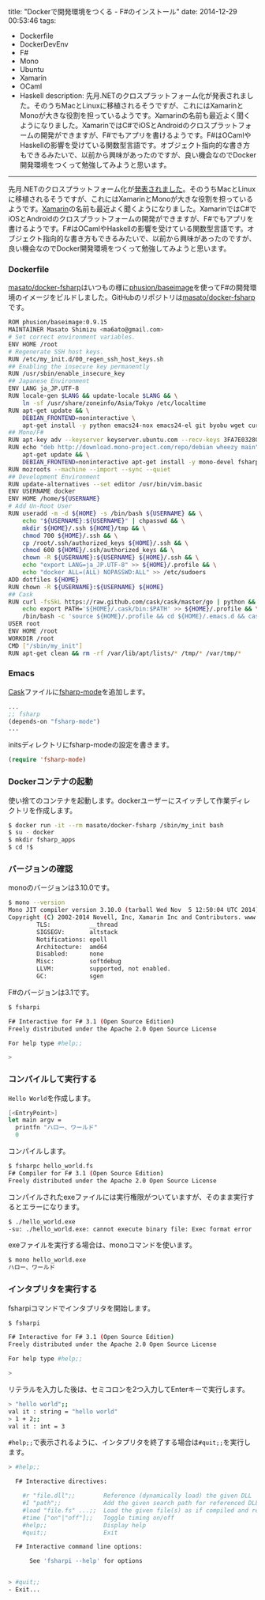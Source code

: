 title: "Dockerで開発環境をつくる - F#のインストール"
date: 2014-12-29 00:53:46
tags:
 - Dockerfile
 - DockerDevEnv
 - F#
 - Mono
 - Ubuntu
 - Xamarin
 - OCaml
 - Haskell
description: 先月.NETのクロスプラットフォーム化が発表されました。そのうちMacとLinuxに移植されるそうですが、これにはXamarinとMonoが大きな役割を担っているようです。Xamarinの名前も最近よく聞くようになりました。XamarinではC#でiOSとAndroidのクロスプラットフォームの開発ができますが、F#でもアプリを書けるようです。F#はOCamlやHaskellの影響を受けている関数型言語です。オブジェクト指向的な書き方もできるみたいで、以前から興味があったのですが、良い機会なのでDocker開発環境をつくって勉強してみようと思います。
---

先月.NETのクロスプラットフォーム化が[発表されました](http://jp.techcrunch.com/2014/11/13/microsoft-takes-net-open-source-and-cross-platform/)。そのうちMacとLinuxに移植されるそうですが、これにはXamarinとMonoが大きな役割を担っているようです。[Xamarin](http://xamarin.com/)の名前も最近よく聞くようになりました。XamarinではC#でiOSとAndroidのクロスプラットフォームの開発ができますが、F#でもアプリを書けるようです。F#はOCamlやHaskellの影響を受けている関数型言語です。オブジェクト指向的な書き方もできるみたいで、以前から興味があったのですが、良い機会なのでDocker開発環境をつくって勉強してみようと思います。

<!-- more -->

### Dockerfile

[masato/docker-fsharp](https://registry.hub.docker.com/u/masato/docker-fsharp/)はいつもの様に[phusion/baseimage](https://index.docker.io/u/phusion/baseimage/)を使ってF#の開発環境のイメージをビルドしました。GitHubのリポジトリは[masato/docker-fsharp](https://github.com/masato/docker-fsharp)です。


``` bash ~/docker_apps/docker-fsharp/Dockerfile
ROM phusion/baseimage:0.9.15
MAINTAINER Masato Shimizu <ma6ato@gmail.com>
# Set correct environment variables.
ENV HOME /root
# Regenerate SSH host keys.
RUN /etc/my_init.d/00_regen_ssh_host_keys.sh
## Enabling the insecure key permanently
RUN /usr/sbin/enable_insecure_key
## Japanese Environment
ENV LANG ja_JP.UTF-8
RUN locale-gen $LANG && update-locale $LANG && \
    ln -sf /usr/share/zoneinfo/Asia/Tokyo /etc/localtime
RUN apt-get update && \
    DEBIAN_FRONTEND=noninteractive \
    apt-get install -y python emacs24-nox emacs24-el git byobu wget curl unzip tree elinks
## Mono/F#
RUN apt-key adv --keyserver keyserver.ubuntu.com --recv-keys 3FA7E0328081BFF6A14DA29AA6A19B38D3D831EF
RUN echo "deb http://download.mono-project.com/repo/debian wheezy main" > /etc/apt/sources.list.d/mono-xamarin.list && \
    apt-get update && \
    DEBIAN_FRONTEND=noninteractive apt-get install -y mono-devel fsharp mono-vbnc nuget
RUN mozroots --machine --import --sync --quiet
## Development Environment
RUN update-alternatives --set editor /usr/bin/vim.basic
ENV USERNAME docker
ENV HOME /home/${USERNAME}
# Add Un-Root User
RUN useradd -m -d ${HOME} -s /bin/bash ${USERNAME} && \
    echo "${USERNAME}:${USERNAME}" | chpasswd && \
    mkdir ${HOME}/.ssh ${HOME}/tmp && \
    chmod 700 ${HOME}/.ssh && \
    cp /root/.ssh/authorized_keys ${HOME}/.ssh && \
    chmod 600 ${HOME}/.ssh/authorized_keys && \
    chown -R ${USERNAME}:${USERNAME} ${HOME}/.ssh && \
    echo "export LANG=ja_JP.UTF-8" >> ${HOME}/.profile && \
    echo "docker ALL=(ALL) NOPASSWD:ALL" >> /etc/sudoers
ADD dotfiles ${HOME}
RUN chown -R ${USERNAME}:${USERNAME} ${HOME}
## Cask
RUN curl -fsSkL https://raw.github.com/cask/cask/master/go | python && \
    echo export PATH='${HOME}/.cask/bin:$PATH' >> ${HOME}/.profile && \
    /bin/bash -c 'source ${HOME}/.profile && cd ${HOME}/.emacs.d && cask install'
USER root
ENV HOME /root
WORKDIR /root
CMD ["/sbin/my_init"]
RUN apt-get clean && rm -rf /var/lib/apt/lists/* /tmp/* /var/tmp/*
```

### Emacs

[Cask](https://github.com/cask/cask)ファイルに[fsharp-mode](https://github.com/emacsmirror/fsharp-mode/tree/master/emacs)を追加します。

``` el ~/docker_apps/docker-fsharp/dotfiles/.emacs.d/Cask
...
;; fsharp
(depends-on "fsharp-mode")
...
```

initsディレクトリにfsharp-modeの設定を書きます。

``` el ~/docker_apps/docker-fsharp/dotfiles/.emacs.d/inits/12-fsharp-mode.el
(require 'fsharp-mode)
```

### Dockerコンテナの起動

使い捨てのコンテナを起動します。dockerユーザーにスイッチして作業ディレクトリを作成します。

``` bash
$ docker run -it --rm masato/docker-fsharp /sbin/my_init bash
$ su - docker
$ mkdir fsharp_apps
$ cd !$
```

### バージョンの確認

monoのバージョンは3.10.0です。

``` bash
$ mono --version
Mono JIT compiler version 3.10.0 (tarball Wed Nov  5 12:50:04 UTC 2014)
Copyright (C) 2002-2014 Novell, Inc, Xamarin Inc and Contributors. www.mono-project.com
        TLS:           __thread
        SIGSEGV:       altstack
        Notifications: epoll
        Architecture:  amd64
        Disabled:      none
        Misc:          softdebug
        LLVM:          supported, not enabled.
        GC:            sgen
```

F#のバージョンは3.1です。 

``` bash
$ fsharpi

F# Interactive for F# 3.1 (Open Source Edition)
Freely distributed under the Apache 2.0 Open Source License

For help type #help;;

>
```

### コンパイルして実行する

`Hello World`を作成します。

``` fs ~/fsharp_apps/hello_world.fs
[<EntryPoint>]
let main argv =
  printfn "ハロー、ワールド"
  0
```

コンパイルします。

``` bash
$ fsharpc hello_world.fs
F# Compiler for F# 3.1 (Open Source Edition)
Freely distributed under the Apache 2.0 Open Source License
```

コンパイルされたexeファイルには実行権限がついていますが、そのまま実行するとエラーになります。

``` bash
$ ./hello_world.exe
-su: ./hello_world.exe: cannot execute binary file: Exec format error
```

exeファイルを実行する場合は、monoコマンドを使います。

``` bash
$ mono hello_world.exe
ハロー、ワールド
```

### インタプリタを実行する

fsharpiコマンドでインタプリタを開始します。 

``` bash
$ fsharpi

F# Interactive for F# 3.1 (Open Source Edition)
Freely distributed under the Apache 2.0 Open Source License

For help type #help;;

> 
```

リテラルを入力した後は、セミコロンを2つ入力してEnterキーで実行します。

``` bash
> "hello world";;
val it : string = "hello world"
> 1 + 2;;
val it : int = 3
```

`#help;;`で表示されるように、インタプリタを終了する場合は`#quit;;`を実行します。

``` bash
> #help;;

  F# Interactive directives:

    #r "file.dll";;        Reference (dynamically load) the given DLL
    #I "path";;            Add the given search path for referenced DLLs
    #load "file.fs" ...;;  Load the given file(s) as if compiled and referenced
    #time ["on"|"off"];;   Toggle timing on/off
    #help;;                Display help
    #quit;;                Exit

  F# Interactive command line options:

      See 'fsharpi --help' for options


> #quit;;
- Exit...
```

